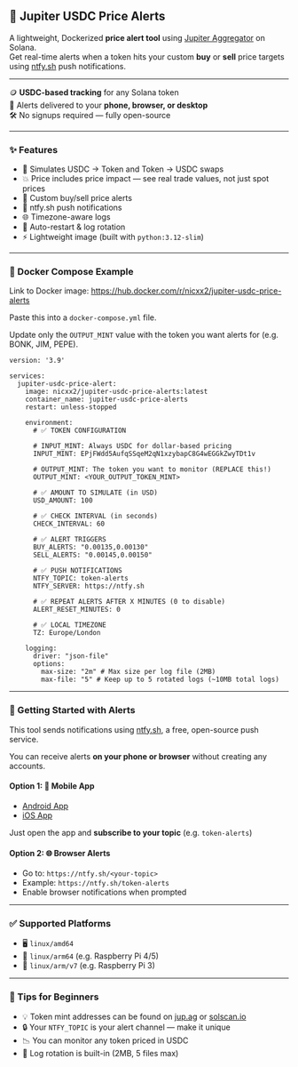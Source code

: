 ## 🚀 Jupiter USDC Price Alerts

A lightweight, Dockerized **price alert tool** using [Jupiter Aggregator](https://jup.ag) on Solana.  
Get real-time alerts when a token hits your custom **buy** or **sell** price targets using [ntfy.sh](https://ntfy.sh) push notifications.

---

🪙 **USDC-based tracking** for any Solana token  
💬 Alerts delivered to your **phone, browser, or desktop**  
🛠️ No signups required — fully open-source

---

### ✨ Features

- 🔄 Simulates USDC → Token and Token → USDC swaps
- 💥 Price includes price impact — see real trade values, not just spot prices  
- 🔔 Custom buy/sell price alerts  
- 📲 ntfy.sh push notifications  
- 🌐 Timezone-aware logs  
- 🔁 Auto-restart & log rotation  
- ⚡ Lightweight image (built with `python:3.12-slim`)

---

### 🧪 Docker Compose Example

Link to Docker image: https://hub.docker.com/r/nicxx2/jupiter-usdc-price-alerts

Paste this into a `docker-compose.yml` file.

Update only the `OUTPUT_MINT` value with the token you want alerts for (e.g. BONK, JIM, PEPE).

```
version: '3.9'

services:
  jupiter-usdc-price-alert:
    image: nicxx2/jupiter-usdc-price-alerts:latest
    container_name: jupiter-usdc-price-alerts
    restart: unless-stopped

    environment:
      # ✅ TOKEN CONFIGURATION

      # INPUT_MINT: Always USDC for dollar-based pricing
      INPUT_MINT: EPjFWdd5AufqSSqeM2qN1xzybapC8G4wEGGkZwyTDt1v

      # OUTPUT_MINT: The token you want to monitor (REPLACE this!)
      OUTPUT_MINT: <YOUR_OUTPUT_TOKEN_MINT>

      # ✅ AMOUNT TO SIMULATE (in USD)
      USD_AMOUNT: 100

      # ✅ CHECK INTERVAL (in seconds)
      CHECK_INTERVAL: 60

      # ✅ ALERT TRIGGERS
      BUY_ALERTS: "0.00135,0.00130"
      SELL_ALERTS: "0.00145,0.00150"

      # ✅ PUSH NOTIFICATIONS
      NTFY_TOPIC: token-alerts
      NTFY_SERVER: https://ntfy.sh

      # ✅ REPEAT ALERTS AFTER X MINUTES (0 to disable)
      ALERT_RESET_MINUTES: 0

      # ✅ LOCAL TIMEZONE
      TZ: Europe/London

    logging:
      driver: "json-file"
      options:
        max-size: "2m" # Max size per log file (2MB)
        max-file: "5" # Keep up to 5 rotated logs (~10MB total logs)
```

---

### 📲 Getting Started with Alerts

This tool sends notifications using [ntfy.sh](https://ntfy.sh), a free, open-source push service.

You can receive alerts **on your phone or browser** without creating any accounts.

#### Option 1: 📱 Mobile App
- [Android App](https://play.google.com/store/apps/details?id=io.heckel.ntfy)
- [iOS App](https://apps.apple.com/us/app/ntfy/id1625396347)

Just open the app and **subscribe to your topic** (e.g. `token-alerts`)

#### Option 2: 🌐 Browser Alerts
- Go to: `https://ntfy.sh/<your-topic>`
- Example: `https://ntfy.sh/token-alerts`
- Enable browser notifications when prompted


---

### ✅ Supported Platforms

- 🖥️ `linux/amd64`  
- 🍓 `linux/arm64` (e.g. Raspberry Pi 4/5)  
- 🔧 `linux/arm/v7` (e.g. Raspberry Pi 3)

---

### 🧠 Tips for Beginners

- 💡 Token mint addresses can be found on [jup.ag](https://jup.ag) or [solscan.io](https://solscan.io)
- 🔒 Your `NTFY_TOPIC` is your alert channel — make it unique
- 📉 You can monitor any token priced in USDC
- 🧼 Log rotation is built-in (2MB, 5 files max)
